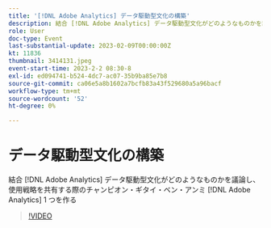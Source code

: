 ```yaml
---
title: '[!DNL Adobe Analytics] データ駆動型文化の構築'
description: 結合 [!DNL Adobe Analytics] データ駆動型文化がどのようなものかを議論し、使用戦略を共有する際のチャンピオン・ギタイ・ベン・アンミ [!DNL Adobe Analytics] 1 つを作る
role: User
doc-type: Event
last-substantial-update: 2023-02-09T00:00:00Z
kt: 11836
thumbnail: 3414131.jpeg
event-start-time: 2023-2-2 08:30-8
exl-id: ed094741-b524-4dc7-ac07-35b9ba85e7b8
source-git-commit: ca06e5a8b1602a7bcfb83a43f529680a5a96bacf
workflow-type: tm+mt
source-wordcount: '52'
ht-degree: 0%

---
```


# データ駆動型文化の構築

結合 [!DNL Adobe Analytics] データ駆動型文化がどのようなものかを議論し、使用戦略を共有する際のチャンピオン・ギタイ・ベン・アンミ [!DNL Adobe Analytics] 1 つを作る

>[!VIDEO](https://video.tv.adobe.com/v/3414131/?quality=12&learn=on)

